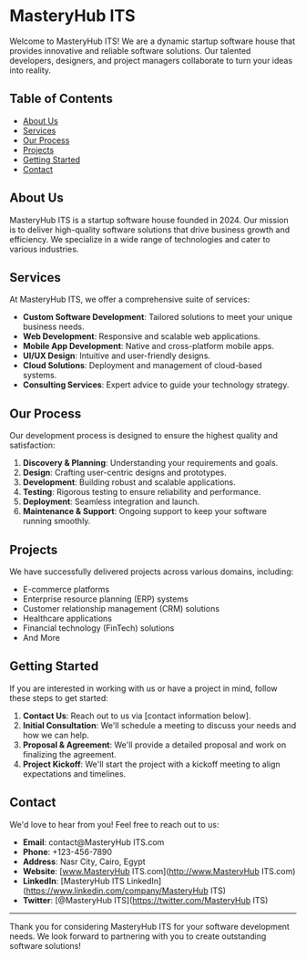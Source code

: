 # MasteryHub ITS

Welcome to MasteryHub ITS! We are a dynamic startup software house that provides innovative and reliable software solutions. Our talented developers, designers, and project managers collaborate to turn your ideas into reality.

## Table of Contents

- [About Us](#about-us)
- [Services](#services)
- [Our Process](#our-process)
- [Projects](#projects)
- [Getting Started](#getting-started)
- [Contact](#contact)

## About Us

MasteryHub ITS is a startup software house founded in 2024. Our mission is to deliver high-quality software solutions that drive business growth and efficiency. We specialize in a wide range of technologies and cater to various industries.

## Services

At MasteryHub ITS, we offer a comprehensive suite of services:

- **Custom Software Development**: Tailored solutions to meet your unique business needs.
- **Web Development**: Responsive and scalable web applications.
- **Mobile App Development**: Native and cross-platform mobile apps.
- **UI/UX Design**: Intuitive and user-friendly designs.
- **Cloud Solutions**: Deployment and management of cloud-based systems.
- **Consulting Services**: Expert advice to guide your technology strategy.

## Our Process

Our development process is designed to ensure the highest quality and satisfaction:

1. **Discovery & Planning**: Understanding your requirements and goals.
2. **Design**: Crafting user-centric designs and prototypes.
3. **Development**: Building robust and scalable applications.
4. **Testing**: Rigorous testing to ensure reliability and performance.
5. **Deployment**: Seamless integration and launch.
6. **Maintenance & Support**: Ongoing support to keep your software running smoothly.

## Projects

We have successfully delivered projects across various domains, including:

- E-commerce platforms
- Enterprise resource planning (ERP) systems
- Customer relationship management (CRM) solutions
- Healthcare applications
- Financial technology (FinTech) solutions
- And More

## Getting Started

If you are interested in working with us or have a project in mind, follow these steps to get started:

1. **Contact Us**: Reach out to us via [contact information below].
2. **Initial Consultation**: We'll schedule a meeting to discuss your needs and how we can help.
3. **Proposal & Agreement**: We'll provide a detailed proposal and work on finalizing the agreement.
4. **Project Kickoff**: We'll start the project with a kickoff meeting to align expectations and timelines.

## Contact

We'd love to hear from you! Feel free to reach out to us:

- **Email**: contact@MasteryHub ITS.com
- **Phone**: +123-456-7890
- **Address**: Nasr City, Cairo, Egypt
- **Website**: [www.MasteryHub ITS.com](http://www.MasteryHub ITS.com)
- **LinkedIn**: [MasteryHub ITS LinkedIn](https://www.linkedin.com/company/MasteryHub ITS)
- **Twitter**: [@MasteryHub ITS](https://twitter.com/MasteryHub ITS)

---

Thank you for considering MasteryHub ITS for your software development needs. We look forward to partnering with you to create outstanding software solutions!
